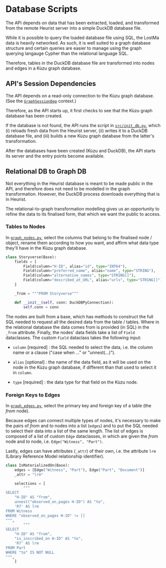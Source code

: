 # Database Scripts

The API depends on data that has been extracted, loaded, and transformed from the remote Heurist server into a simple DuckDB database file.

While it is possible to query the loaded database file using SQL, the LostMa data is heavily networked. As such, it is well suited to a graph database structure and certain queries are easier to manage using the graph querying langauge Cypher than the relational language SQL.

Therefore, tables in the DuckDB database file are transformed into nodes and edges in a Kùzu graph database.

## API's Session Dependencies

The API depends on a read-only connection to the Kùzu graph database. (See the [`GraphSessionDep`](../app/api/deps.py) context.)

Therefore, as the API starts up, it first checks to see that the Kùzu graph database has been created.

If the database is not found, the API runs the script in [`src/init_db.py`](./src/init_db.py), which (i) reloads fresh data from the Heurist server, (ii) writes it to a DuckDB database file, and (iii) builds a new Kùzu graph database from the latter's transformation.

After the databases have been created (Kùzu and DuckDB), the API starts its server and the entry points become available.

## Relational DB to Graph DB

Not everything in the Heurist database is meant to be made public in the API, and therefore does not need to be modelled in the graph transformation. However, the DuckDB process downloads everything that is in Heurist.

The relational-to-graph transformation modelling gives us an opportunity to refine the data to its finalised form, that which we want the public to access.

### Tables to Nodes

In [`graph_nodes.py`](./src/graph_nodes.py), select the columns that belong to the finalised node / object, rename them according to how you want, and affirm what data type they'll have in the Kùzu graph database.

```python
class Storyverse(Base):
    fields = [
        Field(column="H-ID", alias="id", type="INT64"),
        Field(column="preferred_name", alias="name", type="STRING"),
        Field(column="alternative_names", type="STRING[]"),
        Field(column="described_at_URL", alias="urls", type="STRING[]"),
    ]

    _from = """FROM Storyverse"""

    def __init__(self, conn: DuckDBPyConnection):
        self.conn = conn
```

The nodes are built from a base, which has methods to construct the full SQL needed to request all the desired data from the table / tables. Where in the relational database the data comes from is provided (in SQL) in the `_from` attribute. Finally, the nodes' data fields take a list of `Field` dataclasses. The custom `Field` dataclass takes the following input:

- `column` [required] : the SQL needed to select the data, i.e. the column name or a clause ("case when ..." or "unnest(...)").

- `alias` [optional] : the name of the data field, as it will be used on the node in the Kùzu graph database, if different than that used to select it in `column`.

- `type` [required] : the data type for that field on the Kùzu node.


### Foreign Keys to Edges

In [`graph_edges.py`](./src/graph_edges.py), select the primary key and foreign key of a table (the _from_ node).

Because edges can connect multiple types of nodes, it's necessary to make the pairs of _from_ and _to_ nodes into a list (`edges`) and to put the SQL needed to select their data into a list of the same length. The list of edges is composed of a list of custom `Edge` dataclasses, in which are given the _from_ node and _to_ node, i.e. `Edge("Witness", "Part")`.

Lastly, edges can have attributes (`_attr`) of their own, i.e. the attribute `lrm` (Library Reference Model relationship identifier).

```python
class IsMaterializedOn(Base):
    edges = [Edge("Witness", "Part"), Edge("Part", "Document")]
    _attr = "lrm"

    selections = [
        """
SELECT
    "H-ID" AS "from",
    unnest("observed_on_pages H-ID") AS "to",
    'R7' AS lrm
FROM Witness
WHERE "observed_on_pages H-ID" != []
""",
        """
SELECT
    "H-ID" AS "from",
    "is_inscribed_on H-ID" AS "to",
    'R7' AS lrm
FROM Part
WHERE "to" IS NOT NULL
""",
    ]
```
